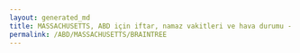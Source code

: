 ```yaml
---
layout: generated_md
title: MASSACHUSETTS, ABD için iftar, namaz vakitleri ve hava durumu - ilçe/eyalet seç
permalink: /ABD/MASSACHUSETTS/BRAINTREE
---
```


<script type="text/javascript">
  var country = ABD;
  var city = MASSACHUSETTS;
  var state = BRAINTREE;
  var lat = 72;
  var lon = 21;
</script>
